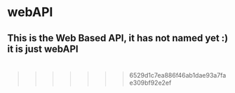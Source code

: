 
# webAPI
##		This is the Web Based API, it has not named yet :) it is just webAPI
#
>>>>>>> 6529d1c7ea886f46ab1dae93a7fae309bf92e2ef
